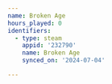 ```yaml
---
name: Broken Age
hours_played: 0
identifiers:
  - type: steam
    appid: '232790'
    name: Broken Age
    synced_on: '2024-07-04'

---
```

